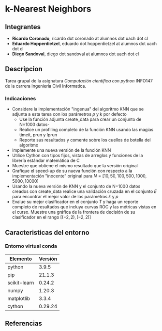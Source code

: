 # k-Nearest Neighbors 


## Integrantes
- **Ricardo Coronado**, ricardo dot coronado at alumnos dot uach dot cl
- **Eduardo Hopperdietzel**, eduardo dot hopperdietzel at alumnos dot uach dot cl
- **Diego Sandoval**, diego dot sandoval at alumnos dot uach dot cl

## Descripcion

Tarea grupal de la asignatura *Computación científica con python* INFO147 de la carrera Ingenieria Civil Informatica.


### Indicaciones

- Considere la implementación "ingenua" del algoritmo KNN que se adjunta a esta tarea con los parámetros $p$ y $k$ por defecto
  - Use la función adjunta create_data para crear un conjunto de N=1000 datos-
  - Realice un profiling completo de la función KNN usando las magias timeit, prun y lprun
  - Reporte sus resultados y comente sobre los cuellos de botella del algoritmo
-  Implemente una nueva versión de la función KNN
  - Utilice Cython con tipos fijos, vistas de arreglos y funciones de la librería estándar matemática de C
  - Muestre que obtiene el mismo resultado que la versión original
  - Grafique el speed-up de su nueva función con respecto a la implementación "inocente" original para $N=[10, 50, 100, 500, 1000, 5000, 10000]$
- Usando la nueva versión de KNN y el conjunto de N=1000 datos creados con create_data realice una validación cruzada en el conjunto $E$ para encontrar el mejor valor de los parámetros $k$ y $p$
-  Evalue su mejor clasificador en el conjunto $T$ y haga un reporte completo de resultados que incluya curvas ROC y las métricas vistas en el curso. Muestre una gráfica de la frontera de decisión de su clasificador en el rango $[(-2,2), (-2,2)]$


## Caracteristicas del entorno


### Entorno virtual conda
|Elemento|Versión|
|--------|-------|
|python|3.9.5|
|pip|21.1.3|
|scikit-learn|0.24.2|
|numpy|1.20.3|
|matplotlib|3.3.4|
|cython|0.29.24|
## Referencias
